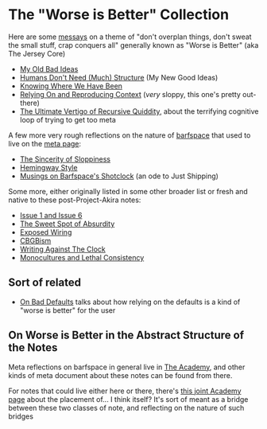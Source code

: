 # The "Worse is Better" Collection

Here are some [messays](8f2359ae-186f-4878-b5e5-33f3c177e6fc.md) on a theme of "don't overplan things, don't sweat the small stuff, crap conquers all" generally known as "Worse is Better" (aka The Jersey Core)

- [My Old Bad Ideas](f3f3d6ba-6342-415a-9f3b-ab4f1d75a692.md)
- [Humans Don't Need (Much) Structure](dae875e3-bc26-4a4c-9963-89ae2137fcee.md) (My New Good Ideas)
- [Knowing Where We Have Been](3e1be44c-150f-4e88-a109-88a1ed90a56c.md)
- [Relying On and Reproducing Context](8c57e9e9-4016-4445-9dc7-4c10cf6b5854.md) (*very* sloppy, this one's pretty out-there)
- [The Ultimate Vertigo of Recursive Quiddity](3ef0ffc5-818e-4c16-be90-0a8bd6eb8778.md), about the terrifying cognitive loop of trying to get too meta

A few more very rough reflections on the nature of [barfspace][OBRN] that used to live on the [meta page][BSMC]:

[OBRN]: 7f9a66a0-38fc-49e0-8489-270cdd3036ee.md
[BSMC]: 8c5a1d30-97d9-4395-85be-b6c8ba57b239.md

- [The Sincerity of Sloppiness](c2afc8bf-97af-414f-a937-74ae781f14b5.md)
- [Hemingway Style](0cd34f9f-b6e5-415a-a6cb-adbfc8545616.md)
- [Musings on Barfspace's Shotclock](3be1bdac-5125-4c19-a321-09dfaab6d9f3.md) (an ode to Just Shipping)

Some more, either originally listed in some other broader list or fresh and native to these post-Project-Akira notes:

- [Issue 1 and Issue 6](55527f74-8390-402e-8bb6-51161b7a8e67.md)
- [The Sweet Spot of Absurdity](5b991ba9-9cee-471d-922b-d04a49033a5d.md)
- [Exposed Wiring](7f13e9fe-1edb-4413-a192-4cb1a7ba84ed.md)
- [CBGBism](8aa11090-9bb8-4220-81fe-6d12b9480c04.md)
- [Writing Against The Clock](18dffacd-6019-4a43-9c67-f36064fc4831.md)
- [Monocultures and Lethal Consistency](40d4bc21-91b3-406f-9668-1f0ec801db1c.md)

## Sort of related

- [On Bad Defaults](81a3de04-98ad-4d85-a2ca-a4891efabeb2.md) talks about how relying on the defaults is a kind of "worse is better" for the user

## On Worse is Better in the Abstract Structure of the Notes

Meta reflections on barfspace in general live in [The Academy](a8c1b237-886b-4169-88ff-9e52bc1dbcf2.md), and other kinds of meta document about these notes can be found from there.

For notes that could live either here or there, there's [this joint Academy page](379558c6-0383-4726-9cdb-9e5a89784dfa.md) about the placement of... I think itself? It's sort of meant as a bridge between these two classes of note, and reflecting on the nature of such bridges
